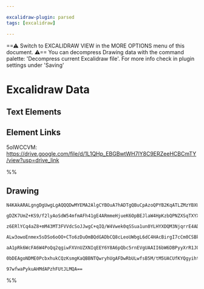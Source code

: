 ```yaml
---

excalidraw-plugin: parsed
tags: [excalidraw]

---
```

==⚠  Switch to EXCALIDRAW VIEW in the MORE OPTIONS menu of this document. ⚠== You can decompress Drawing data with the command palette: 'Decompress current Excalidraw file'. For more info check in plugin settings under 'Saving'



# Excalidraw Data

## Text Elements
## Element Links
5olWCCVM: https://drive.google.com/file/d/1L1QHp_EBGBwtWH7lY8C9ERZeeHCBCmTY/view?usp=drive_link

%%
## Drawing
```compressed-json
N4KAkARALgngDgUwgLgAQQQDwMYEMA2AlgCYBOuA7hADTgQBuCpAzoQPYB2KqATLZMzYBXUtiRoIACyhQ4zZAHoFAc0JRJQgEYA6bGwC2CgF7N6hbEcK4OCtptbErHALRY8RMpWdx8Q1TdIEfARcZgRmBShcZQUebQAObQBmGjoghH0EDihmbgBtcDBQMBKIEm4IAFY2fAB1AGF6gDUAWVSSyFhECozNBGJiXE1g9tLMbmcAdgAGSe0eSv5SmAnJ

gDZK7UmZ+KS9/f2lyAoSdW54mfmAFh41gE4ARmmeHjueK6OpBEJlaW4HpKzbQPNZXSqTXYXSrPPiFSDWZQjNDTT7MKCkNgAawQ9RqbFIFQAxA8ECSSaNIJpcNhMcoMUIOMRcfh8RV0dZmHBcIFshSIAAzQj4fAAZVgSPQgg8fLRGOxtVOkm4sI6EFlWIQYpgErVNXKn3pvw44VyaAenzYXOwahWZumKLhEDpwjgAEliKbUHkALqffnkTLu7gcITC

z6ERlYCq4aZ8+mM43MT3FVVdcSoJJwgC+qIQ/W4Vwek0qSSua1un0YLHYXDQM3NjqrrE4ADlOGIC1crklwWtw8wACLpKD5tD8ghhT6aYSMgCiwUy2U9Ps+QjggxHxH+kyu9rBIOLe0+RA4mIq0lk8iUZEIjG0yjYbERCF0BgUguCCmICgeABkHgAigAEnAAD6s4AEIAOIQRQUC1EBkz4AAmvE9R3LOABKABaeZAfUEH1PoAAqyEKGYCAUAA/EInI

ALw3owoEnmex5sDSo6oOO+CTo6zDuOmBQdGADbCQ8cLeoUWbgL6dC4HAcBirgI7cCm0CSBk6YQEQvxQKMDCEJREHUrS8ZMniBISIS/I2bZ+nYCIPJQK6I76GKco4hZRJkqSSBLBADmkE5LkZMZNLOgy5kspZ6DshwnLclken+YFwWuQAYkKorilpUr6oUAWOUlIVueiGoKsQZxoCqkCpcVrnuRqWo6nlW4pUV2QlZhwhGia/ztUF9UZAA8laNr/P

aA1pRk6WcFA6W4PoQq2qgiwFXVnUZXNIqEEY6Y8A6pQbc5rnEVgUAAII6bW6DBPyyXrR1J0ZEppCXUFbAUBpuBbmgIZho9g2bRks6MhdH1fSEv3oNyGJUFNQ36ODcPEfAWlmfp/EYsKAAa5zgsCkx7NMgIPPEtwPKJAjYNjKHcHcdzTMkhaVEWjM8OTfYFUYj76KpjYEEI6ZMzMoIk1JCPA/o3WRYmnoQBj/l0iQO17cqh2QMrxBiggcDcGtpRay

0bDEAgoNDME0PcbxhukCQzKsmgKaQBBNTQwryhUgAFDwRbULwfsB5M/tM5UACUfKYQgyihtyFSkJ7uA+4C/s8CnvDp6HEcS4DTmNdio1QDWnr/fg/n+otCBR5GdscMo/OqlkFuceiQufNgRB62grcIJ8HCV9wPcWkIUAnumPc56UdgAFYINgOQiv3cDG6b5vDJx1u9wV1JF4wxGPvgDelGmFRhME881nyDlogYqPdH9oZl46LIcVbE5b6q+ChJdF

97wfwaPykuAHMdAPzhFUtJLMQA==
```
%%